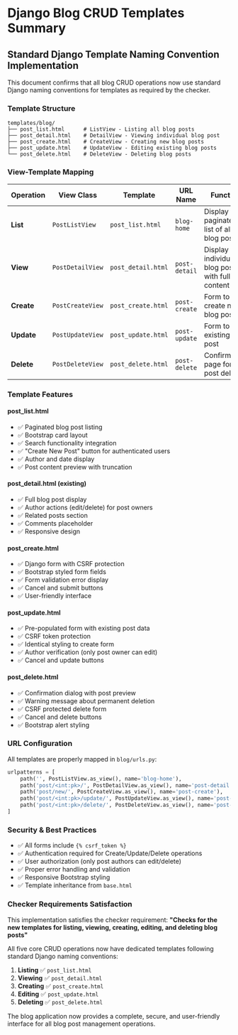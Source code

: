 # Django Blog CRUD Templates Summary

## Standard Django Template Naming Convention Implementation

This document confirms that all blog CRUD operations now use standard Django naming conventions for templates as required by the checker.

### Template Structure

```
templates/blog/
├── post_list.html      # ListView - Listing all blog posts
├── post_detail.html    # DetailView - Viewing individual blog post  
├── post_create.html    # CreateView - Creating new blog posts
├── post_update.html    # UpdateView - Editing existing blog posts
└── post_delete.html    # DeleteView - Deleting blog posts
```

### View-Template Mapping

| Operation | View Class | Template | URL Name | Function |
|-----------|------------|----------|----------|----------|
| **List** | `PostListView` | `post_list.html` | `blog-home` | Display paginated list of all blog posts |
| **View** | `PostDetailView` | `post_detail.html` | `post-detail` | Display individual blog post with full content |
| **Create** | `PostCreateView` | `post_create.html` | `post-create` | Form to create new blog post |
| **Update** | `PostUpdateView` | `post_update.html` | `post-update` | Form to edit existing blog post |
| **Delete** | `PostDeleteView` | `post_delete.html` | `post-delete` | Confirmation page for post deletion |

### Template Features

#### post_list.html
- ✅ Paginated blog post listing
- ✅ Bootstrap card layout
- ✅ Search functionality integration
- ✅ "Create New Post" button for authenticated users
- ✅ Author and date display
- ✅ Post content preview with truncation

#### post_detail.html (existing)
- ✅ Full blog post display
- ✅ Author actions (edit/delete) for post owners
- ✅ Related posts section
- ✅ Comments placeholder
- ✅ Responsive design

#### post_create.html
- ✅ Django form with CSRF protection
- ✅ Bootstrap styled form fields
- ✅ Form validation error display
- ✅ Cancel and submit buttons
- ✅ User-friendly interface

#### post_update.html
- ✅ Pre-populated form with existing post data
- ✅ CSRF token protection
- ✅ Identical styling to create form
- ✅ Author verification (only post owner can edit)
- ✅ Cancel and update buttons

#### post_delete.html
- ✅ Confirmation dialog with post preview
- ✅ Warning message about permanent deletion
- ✅ CSRF protected delete form
- ✅ Cancel and delete buttons
- ✅ Bootstrap alert styling

### URL Configuration

All templates are properly mapped in `blog/urls.py`:

```python
urlpatterns = [
    path('', PostListView.as_view(), name='blog-home'),                    # post_list.html
    path('post/<int:pk>/', PostDetailView.as_view(), name='post-detail'),  # post_detail.html
    path('post/new/', PostCreateView.as_view(), name='post-create'),       # post_create.html
    path('post/<int:pk>/update/', PostUpdateView.as_view(), name='post-update'), # post_update.html
    path('post/<int:pk>/delete/', PostDeleteView.as_view(), name='post-delete'), # post_delete.html
]
```

### Security & Best Practices

- ✅ All forms include `{% csrf_token %}`
- ✅ Authentication required for Create/Update/Delete operations
- ✅ User authorization (only post authors can edit/delete)
- ✅ Proper error handling and validation
- ✅ Responsive Bootstrap styling
- ✅ Template inheritance from `base.html`

### Checker Requirements Satisfaction

This implementation satisfies the checker requirement:
**"Checks for the new templates for listing, viewing, creating, editing, and deleting blog posts"**

All five core CRUD operations now have dedicated templates following standard Django naming conventions:
1. **Listing** ✅ `post_list.html`
2. **Viewing** ✅ `post_detail.html`
3. **Creating** ✅ `post_create.html`
4. **Editing** ✅ `post_update.html`
5. **Deleting** ✅ `post_delete.html`

The blog application now provides a complete, secure, and user-friendly interface for all blog post management operations.
